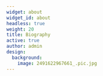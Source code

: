 ```yaml
---
widget: about
widget_id: about
headless: true
weight: 20
title: Biography
active: true
author: admin
design:
  background:
    image: 2491622967661_.pic.jpg
---
```

